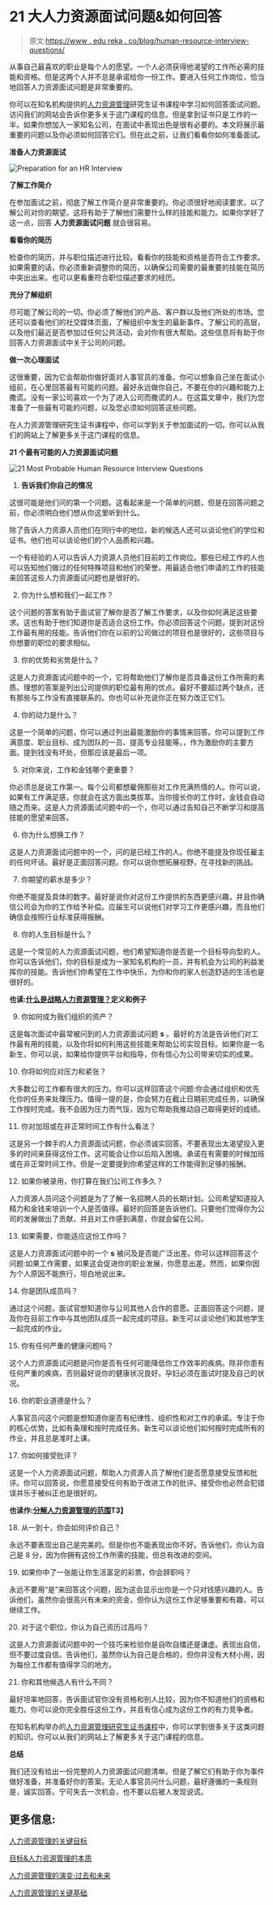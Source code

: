 # 21 大人力资源面试问题&如何回答

> 原文:[https://www . edu reka . co/blog/human-resource-interview-questions/](https://www.edureka.co/blog/human-resource-interview-questions/)

从事自己最喜欢的职业是每个人的愿望。一个人必须获得他渴望的工作所必需的技能和资格。但是这两个人并不总是承诺给你一份工作。要进入任何工作岗位，恰当地回答人力资源面试问题是非常重要的。

你可以在知名机构提供的[人力资源管理](https://www.edureka.co/blog/role-of-human-resource-management-in-an-organization/)研究生证书课程中学习如何回答面试问题。访问我们的网站会告诉你更多关于这门课程的信息。但是拿到证书只是工作的一半。如果你想加入一家知名公司，在面试中表现出色是很有必要的。本文将展示最重要的问题以及你必须如何回答它们。但在此之前，让我们看看你如何准备面试。

**准备人力资源面试**

![Preparation for an HR Interview](../Images/d61421122d407bfbba66718490d9029e.png)

**了解工作简介**

在参加面试之前，彻底了解工作简介是非常重要的。你必须很好地阅读要求，以了解公司对你的期望。这将有助于了解他们需要什么样的技能和能力。如果你学好了这一点，回答 **人力资源面试问题** 就会很容易。

**看看你的简历**

检查你的简历，并与职位描述进行比较。看看你的技能和资格是否符合工作要求。如果需要的话，你必须重新调整你的简历，以确保公司需要的最重要的技能在简历中突出出来。也可以更看重符合职位描述要求的经历。

**充分了解组织**

尽可能了解公司的一切。你必须了解他们的产品、客户群以及他们所处的市场。您还可以查看他们的社交媒体页面，了解组织中发生的最新事件。了解公司的高层，以及他们最近是否参加过任何公共活动，会对你有很大帮助。这些信息将有助于你回答人力资源面试中关于公司的问题。

**做一次心理面试**

这很重要，因为它会帮助你做好面对人事官员的准备。你可以想象自己坐在面试小组前，在心里回答最有可能的问题。最好永远做你自己，不要在你的兴趣和能力上撒谎。没有一家公司喜欢一个为了进入公司而撒谎的人。在这篇文章中，我们为您准备了一些最有可能的问题，以及您必须如何回答这些问题。

在人力资源管理研究生证书课程中，你可以学到关于参加面试的一切。你可以从我们的网站上了解更多关于这门课程的信息。

**21 个最有可能的人力资源面试问题**

![21 Most Probable Human Resource Interview Questions](../Images/a2314f3a8e97712754bc12bb879aa1ad.png)

1.  **告诉我们你自己的情况**

这很可能是他们问的第一个问题。这看起来是一个简单的问题，但是在回答问题之前，你必须明白他们想从你这里听到什么。

除了告诉人力资源人员他们在同行中的地位，新的候选人还可以谈论他们的学位和证书。他们也可以谈论他们的个人品质和兴趣。

一个有经验的人可以告诉人力资源人员他们目前的工作岗位。那些已经工作的人也可以告知他们做过的任何特殊项目和他们的荣誉。用最适合他们申请的工作的技能来回答这些人力资源面试问题也是很好的。

2.  你为什么想和我们一起工作？

这个问题的答案有助于面试官了解你是否了解工作要求，以及你如何满足这些要求。这也有助于他们知道你是否适合这份工作。你必须回答这个问题，提到对这份工作最有用的技能。告诉他们你在以前的公司做过的项目也是很好的，这些项目与你想要的职位的要求相似。

3.  你的优势和劣势是什么？

这是人力资源面试问题中的一个，它将帮助他们了解你是否具备这份工作所需的素质。理想的答案是列出公司提供的职位最有用的优点。最好不要超过两个缺点，还有那些与工作没有直接联系的。你也可以补充说你正在努力改正它们。

4.  你的动力是什么？

这是一个简单的问题，你可以通过列出最能激励你的事情来回答。你可以提到工作满意度、职业目标、成为团队的一员、提高专业技能等。，作为激励你的主要方面。提到钱没有坏处，但那应该是最后一项。

5.  对你来说，工作和金钱哪个更重要？

你必须总是说工作第一。每个公司都想雇佣那些对工作充满热情的人。你可以说，如果有工作满足感，你就会在这方面出类拔萃。当你擅长你的工作时，金钱会自动随之而来。这是人力资源面试问题中的一个，你可以通过告知自己不断学习和提高技能的愿望来回答。

6.  你为什么想换工作？

这是人力资源面试问题中的一个，问的是已经工作的人。你绝不能提及你现任雇主的任何坏话。最好是正面回答问题。你可以说你想拓展视野，在寻找新的挑战。

7.  你期望的薪水是多少？

你绝不能提及具体的数字。最好是说你对这份工作提供的东西更感兴趣，并且你确信公司会为你的工作给予补偿。应届生可以说他们对学习工作更感兴趣，而且他们确信会按照行业标准获得报酬。

8.  你的人生目标是什么？

这是一个常见的人力资源面试问题，他们希望知道你是否是一个目标导向型的人。你可以告诉他们，你的目标是成为一家知名机构的一员，并有机会为公司的利益发挥你的技能。告诉他们你希望在工作中快乐，为你和你的家人创造舒适的生活也是很好的。

**也读:[什么是战略人力资源管理？](https://www.edureka.co/blog/strategic-human-resource-management)定义和例子**

9.  你如何成为我们组织的资产？

这是每次面试中最常被问到的人力资源面试问题 **s** 。最好的方法是告诉他们对工作最有用的技能，以及你将如何利用这些技能来帮助公司实现目标。如果你是一名新生，你可以说，如果给你提供平台和指导，你有信心为公司带来切实的成果。

10.  你将如何应对压力和紧张？

大多数公司工作都有很大的压力。你可以这样回答这个问题:你会通过组织和优先化你的任务来处理压力。值得一提的是，你会努力在截止日期前完成任务，以确保工作按时完成。我不会因为压力而气馁，因为它帮助我推动自己取得更好的成绩。

11.  你对加班或在非正常时间工作有什么看法？

这是另一个棘手的人力资源面试问题，你必须诚实回答。不要表现出太渴望投入更多的时间来获得这份工作。这可能会让你以后陷入困境。承诺在有需要的时候加班或在非正常时间工作。但是一定要提到你希望这样的工作能得到足够的报酬。

12.  如果你被录用，你打算在我们公司工作多久？

人力资源人员问这个问题是为了了解一名招聘人员的长期计划。公司希望知道投入精力和金钱来培训一个人是否值得。最好的回答是告诉他们，只要他们觉得你为公司的发展做出了贡献，并且对工作感到满意，你就会留在公司。

13.  如果需要，你能适应这份工作吗？

这是人力资源面试问题中的一个 **s** 被问及是否能广泛出差。你可以这样回答这个问题:如果工作需要，如果这会促进你的职业发展，你愿意出差。然而，如果你因为个人原因不能旅行，坦白地说出来。

14.  你是团队成员吗？

通过这个问题，面试官想知道你与公司其他人合作的意愿。正面回答这个问题，提及你在目前工作中与其他团队成员一起完成的项目。新生可以谈论他们和其他学生一起完成的作业。

15.  你有任何严重的健康问题吗？

这个人力资源面试问题是问你是否有任何可能降低你工作效率的疾病。除非你患有任何严重的疾病，否则最好说你的健康状况良好。孕妇必须在面试时提及自己的状况。

16.  你的职业道德是什么？

人事官员问这个问题是想知道你是否有纪律性、组织性和对工作的承诺。专注于你的核心优势，比如有条理和按时完成任务。新生可以谈论他们如何按时完成所有的作业，并且总是准时上课。

17.  你如何接受批评？

这是一个人力资源面试问题，帮助人力资源人员了解他们是否愿意接受反馈和批评。你可以回答说，你愿意接受任何有助于改进工作的批评。接受你也必然会犯错误并乐于被纠正也是很好的。

**也读作:[分解人力资源管理的范围](https://www.edureka.co/blog/scope-of-human-resource-management/)T3】**

18.  从一到十，你会如何评价自己？

永远不要表现出自己是完美的。但是你也不能表现出你不好。告诉他们，你认为自己是 8 分，因为你拥有这份工作所需的技能，但总有改进的空间。

19.  如果你中了一张能让你生活富足的彩票，你会辞职吗？

永远不要用“是”来回答这个问题，因为这会显示出你是一个只对钱感兴趣的人。告诉他们，虽然你会很高兴有未来的资金，但你认为这份工作足够重要和有趣，可以继续工作。

20.  对于这个职位，你认为自己资历过高吗？

这是人力资源面试问题中的一个技巧来检验你是自吹自擂还是谦虚。表现出自信，但不要过度自信。告诉他们，虽然你认为自己是合格的，但你并没有大材小用，因为每份工作都有值得学习的地方。

21.  你和其他候选人有什么不同？

最好坦率地回答，告诉面试官你没有资格和别人比较，因为你不知道他们的资格和能力。你可以说你完全胜任这份工作，并且有信心成为这份工作的有力竞争者。

在知名机构举办的[人力资源管理研究生证书课程](https://www.edureka.co/highered/human-resourse-management-course-iim-shillong)中，你可以学到很多关于这类问题的知识。你可以从我们的网站上了解更多关于这门课程的信息。

**总结**

我们还没有给出一份完整的人力资源面试问题清单。但是了解它们有助于你为事件做好准备，并准备好你的答案。无论人事官员问什么问题，最好遵循的一条规则是，诚实回答。宁可失去一次机会，也不要以后被人发现说谎。

## **更多信息:**

[人力资源管理的关键目标](https://www.edureka.co/blog/objectives-of-human-resource-management/)

[目标&人力资源管理的本质](https://www.edureka.co/blog/nature-of-human-resource-management/)

[人力资源管理的演变:过去和未来](https://www.edureka.co/blog/evolution-of-human-resource-management)

[人力资源管理的关键基础](https://www.edureka.co/blog/fundamentals-of-human-resource-management/)